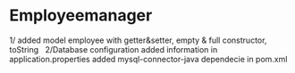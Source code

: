 # Employeemanager

1/ added model employee with getter&setter, empty &  full constructor, toString
$~$
2/Database configuration
added information in application.properties
added mysql-connector-java dependecie in pom.xml
$~$

